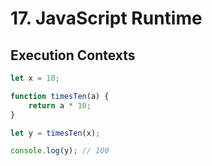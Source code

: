 # 17. JavaScript Runtime

## Execution Contexts

```javascript
let x = 10;

function timesTen(a) {
    return a * 10;
}

let y = timesTen(x);

console.log(y); // 100
```
